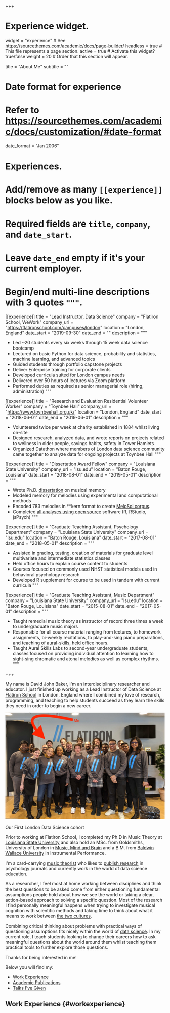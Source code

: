 +++
# Experience widget.
widget = "experience"  # See https://sourcethemes.com/academic/docs/page-builder/
headless = true  # This file represents a page section.
active = true  # Activate this widget? true/false
weight = 20  # Order that this section will appear.

title = "About Me"
subtitle = ""

# Date format for experience
#   Refer to https://sourcethemes.com/academic/docs/customization/#date-format
date_format = "Jan 2006"

# Experiences.
#   Add/remove as many `[[experience]]` blocks below as you like.
#   Required fields are `title`, `company`, and `date_start`.
#   Leave `date_end` empty if it's your current employer.
#   Begin/end multi-line descriptions with 3 quotes `"""`.
[[experience]]
  title = "Lead Instructor, Data Science"
  company = "Flatiron School, WeWork"
  company_url = "https://flatironschool.com/campuses/london"
  location = "London, England"
  date_start = "2019-09-30"
  date_end = ""
  description = """
  * Led ~20 students every six weeks through 15 week data science bootcamp
  * Lectured on basic Python for data science, probability and statistics, machine learning, and advanced topics
  * Guided students through portfolio capstone projects
  * Deliver Enterprise training for corporate clients 
  * Developed curricula suited for London campus needs 
  * Delivered over 50 hours of lectures via Zoom platform 
  * Performed duties as required as senior managerial role (hiring, administration)
  """

[[experience]]
  title = "Research and Evaluation Residential Volunteer Worker"
  company = "Toynbee Hall"
  company_url = "https://www.toynbeehall.org.uk/"
  location = "London, England"
  date_start = "2018-06-01"
  date_end = "2019-06-01"
  description = """
  * Volunteered twice per week at charity established in 1884 whilst living on-site
  * Designed research, analyzed data, and wrote reports on projects related to wellness in older people, savings habits, safety in Tower Hamlets                      
  * Organized Datathon where members of London data science community came together to analyze data for ongoing projects at Toynbee Hall
  """

[[experience]]
  title = "Dissertation Award Fellow"
  company = "Louisiana State University"
  company_url = "lsu.edu"
  location = "Baton Rouge, Louisiana"
  date_start = "2018-08-01"
  date_end = "2019-05-01"
  description = """
  * Wrote Ph.D. [dissertation]() on musical memory
  * Modeled memory for melodies using experimental and computational methods
  * Encoded 783 melodies in **kern format to create [MeloSol corpus]().
  * Completed [all analyses using open source]() software (R, RStudio, jsPsych)
  """

[[experience]]
  title = "Graduate Teaching Assistant, Psychology Department"
  company = "Louisiana State University"
  company_url = "lsu.edu"
  location = "Baton Rouge, Louisiana"
  date_start = "2017-08-01"
  date_end = "2018-05-01"
  description = """
  * Assisted in grading, testing, creation of materials for graduate level multivariate and intermediate statistics classes
  * Held office hours to explain course content to students
  * Courses focused on commonly used NHST statistical models used in behavioral psychology research
  * Developed R supplement for course to be used in tandem with current curricula
  """

[[experience]]
  title = "Graduate Teaching Assistant, Music Department"
  company = "Louisiana State University"
  company_url = "lsu.edu"
  location = "Baton Rouge, Louisiana"
  date_start = "2015-08-01"
  date_end = "2017-05-01"
  description = """
  * Taught remedial music theory as instructor of record three times a week to undergraduate music majors
  * Responsible for all course material ranging from lectures, to homework assignments, bi-weekly recitations, to play-and-sing piano preparations, and teaching of aural-skills, held office hours.
  * Taught Aural Skills Labs to second-year undergraduate students, classes focused on providing individual attention to learning how to sight-sing chromatic and atonal melodies as well as complex rhythms.
  """

+++

My name is David John Baker, I'm an interdisciplinary researcher and educator.
I just finished up working as a Lead Instructor of Data Science at [Flatiron School](https://flatironschool.com/) in London, England where I combined my love of research, programming, and teaching to help students succeed as they learn the skills they need in order to begin a new career.

<img src="students.jpg" class="center-block"><figcaption>Our First London Data Science cohort</figcaption>

Prior to working at Flatiron School, I completed my Ph.D in Music Theory at [Louisiana State University](https://www.lsu.edu/) and also hold an MSc. from Goldsmiths, University of London in [Music, Mind and Brain](https://www.gold.ac.uk/pg/msc-music-mind-brain/) and a B.M. from [Baldwin Wallace University](https://www.bw.edu/schools/conservatory-music/) in Instrumental Performance.

I'm a card-carrying [music theorist](https://societymusictheory.org/) who likes to [publish research](https://scholar.google.com/citations?user=tigU2AkAAAAJ&hl=en) in psychology journals and currently work in the world of data science education. 

As a researcher, I feel most at home working between disciplines and think the best questions to be asked come from either questioning fundamental assumptions people hold about how we see the world or taking a clear, action-based approach to solving a specific question.
Most of the research I find personally meaningful happens when trying to investigate musical cognition with scientific methods and taking time to think about what it means to work between [the two cultures](https://en.wikipedia.org/wiki/The_Two_Cultures). 

Combining critical thinking about problems with practical ways of questioning assumptions fits nicely within the world of [data science](https://en.wikipedia.org/wiki/Data_science). 
In my current role, I teach students looking to change their careers how to ask meaningful questions about the world around them whilst teaching them practical tools to further explore those questions. 

Thanks for being interested in me!

Below you will find my:

* [Work Experience](#workexperience)
* [Academic Publications](#academicpublications)
* [Talks I've Given](#academictalks)

## Work Experience {#workexperience}
